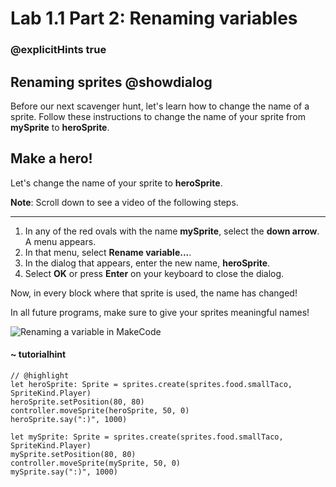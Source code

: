 # Lab 1.1 Part 2: Renaming variables
### @explicitHints true


## Renaming sprites @showdialog

Before our next scavenger hunt, let's learn how to change the name
of a sprite. Follow these instructions to change the
name of your sprite from **mySprite** to **heroSprite**.

## Make a hero!

Let's change the name of your sprite to **heroSprite**.

**Note**: Scroll down to see a video of the following steps.

---

1.   In any of the red ovals with the name **mySprite**,
select the **down arrow**. A menu appears.
1.   In that menu, select **Rename variable...**.
1.   In the dialog that appears, enter the new name, **heroSprite**.
1.   Select **OK** or press **Enter** on your keyboard to close the dialog.

Now, in every block where that sprite is used, the name has changed!

In all future programs, make sure to give your sprites meaningful names!

![Renaming a variable in MakeCode](https://alex-kulcsar.github.io/introcs-tutorials/assets/images/S01.L01.01.P02.rename_variable.gif)


#### ~ tutorialhint

```blocks
// @highlight
let heroSprite: Sprite = sprites.create(sprites.food.smallTaco, SpriteKind.Player)
heroSprite.setPosition(80, 80)
controller.moveSprite(heroSprite, 50, 0)
heroSprite.say(":)", 1000)
```

```template
let mySprite: Sprite = sprites.create(sprites.food.smallTaco, SpriteKind.Player)
mySprite.setPosition(80, 80)
controller.moveSprite(mySprite, 50, 0)
mySprite.say(":)", 1000)
```
